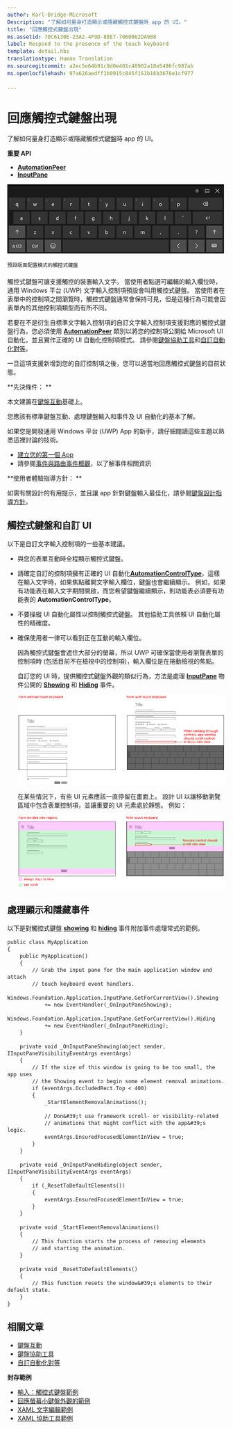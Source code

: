 ```yaml
---
author: Karl-Bridge-Microsoft
Description: "了解如何量身打造顯示或隱藏觸控式鍵盤時 app 的 UI。"
title: "回應觸控式鍵盤出現"
ms.assetid: 70C6130E-23A2-4F9D-88E7-7060062DA988
label: Respond to the presence of the touch keyboard
template: detail.hbs
translationtype: Human Translation
ms.sourcegitcommit: a2ec5e64b91c9d0e401c48902a18e5496fc987ab
ms.openlocfilehash: 97a626aedff1b0915c845f151b16b3678e1cf977

---
```


# 回應觸控式鍵盤出現

了解如何量身打造顯示或隱藏觸控式鍵盤時 app 的 UI。


**重要 API**

-   [**AutomationPeer**](https://msdn.microsoft.com/library/windows/apps/br209185)
-   [**InputPane**](https://msdn.microsoft.com/library/windows/apps/br242255)



![預設配置模式的觸控式鍵盤](images/touchkeyboard-standard.png)

<sup>預設版面配置模式的觸控式鍵盤</sup>

觸控式鍵盤可讓支援觸控的裝置輸入文字。 當使用者點選可編輯的輸入欄位時，通用 Windows 平台 (UWP) 文字輸入控制項預設會叫用觸控式鍵盤。 當使用者在表單中的控制項之間瀏覽時，觸控式鍵盤通常會保持可見，但是這種行為可能會因表單內的其他控制項類型而有所不同。

若要在不是衍生自標準文字輸入控制項的自訂文字輸入控制項支援對應的觸控式鍵盤行為，您必須使用 [**AutomationPeer**](https://msdn.microsoft.com/library/windows/apps/br209185) 類別以將您的控制項公開給 Microsoft UI 自動化，並且實作正確的 UI 自動化控制項模式。 請參閱[鍵盤協助工具](https://msdn.microsoft.com/library/windows/apps/mt244347)和[自訂自動化對等](https://msdn.microsoft.com/library/windows/apps/mt297667)。

一旦這項支援新增到您的自訂控制項之後，您可以適當地回應觸控式鍵盤的目前狀態。

**先決條件：  **

本文建置在[鍵盤互動](keyboard-interactions.md)基礎上。

您應該有標準鍵盤互動、處理鍵盤輸入和事件及 UI 自動化的基本了解。

如果您是開發通用 Windows 平台 (UWP) App 的新手，請仔細閱讀這些主題以熟悉這裡討論的技術。

-   [建立您的第一個 App](https://msdn.microsoft.com/library/windows/apps/bg124288)
-   請參閱[事件與路由事件概觀](https://msdn.microsoft.com/library/windows/apps/mt185584)，以了解事件相關資訊

**使用者體驗指導方針：  **

如需有關設計的有用提示，並且讓 app 針對鍵盤輸入最佳化，請參閱[鍵盤設計指導方針](https://msdn.microsoft.com/library/windows/apps/hh972345)。

## 觸控式鍵盤和自訂 UI


以下是自訂文字輸入控制項的一些基本建議。

-   與您的表單互動時全程顯示觸控式鍵盤。

-   請確定自訂的控制項擁有正確的 UI 自動化[**AutomationControlType**](https://msdn.microsoft.com/library/windows/apps/br209182)，這樣在輸入文字時，如果焦點離開文字輸入欄位，鍵盤也會繼續顯示。 例如，如果有功能表在輸入文字期間開啟，而您希望鍵盤繼續顯示，則功能表必須要有功能表的 **AutomationControlType**。

-   不要操縱 UI 自動化屬性以控制觸控式鍵盤。 其他協助工具依賴 UI 自動化屬性的精確度。

-   確保使用者一律可以看到正在互動的輸入欄位。

    因為觸控式鍵盤會遮住大部分的螢幕，所以 UWP 可確保當使用者瀏覽表單的控制項時 (包括目前不在檢視中的控制項)，輸入欄位是在捲動檢視的焦點。

    自訂您的 UI 時，提供觸控式鍵盤外觀的類似行為，方法是處理 [**InputPane**](https://msdn.microsoft.com/library/windows/apps/br242255) 物件公開的 [**Showing**](https://msdn.microsoft.com/library/windows/apps/br242262) 和 [**Hiding**](https://msdn.microsoft.com/library/windows/apps/br242260) 事件。

    ![顯示和未顯示觸控式鍵盤的表單](images/touch-keyboard-pan1.png)

    在某些情況下，有些 UI 元素應該一直停留在畫面上。 設計 UI 以讓移動瀏覽區域中包含表單控制項，並讓重要的 UI 元素處於靜態。 例如：

    ![表單中包含應永久留在檢視中的區域](images/touch-keyboard-pan2.png)

## 處理顯示和隱藏事件


以下是對觸控式鍵盤 [**showing**](https://msdn.microsoft.com/library/windows/apps/br242262) 和 [**hiding**](https://msdn.microsoft.com/library/windows/apps/br242260) 事件附加事件處理常式的範例。

```CSharp
public class MyApplication
{
    public MyApplication()
    {
        // Grab the input pane for the main application window and attach
        // touch keyboard event handlers.
        Windows.Foundation.Application.InputPane.GetForCurrentView().Showing  
            += new EventHandler(_OnInputPaneShowing);
        Windows.Foundation.Application.InputPane.GetForCurrentView().Hiding 
            += new EventHandler(_OnInputPaneHiding);
    }

    private void _OnInputPaneShowing(object sender, IInputPaneVisibilityEventArgs eventArgs)
    {
        // If the size of this window is going to be too small, the app uses 
        // the Showing event to begin some element removal animations.
        if (eventArgs.OccludedRect.Top < 400)
        {
            _StartElementRemovalAnimations();

            // Don&#39;t use framework scroll- or visibility-related 
            // animations that might conflict with the app&#39;s logic.
            eventArgs.EnsuredFocusedElementInView = true; 
        }
    }

    private void _OnInputPaneHiding(object sender, IInputPaneVisibilityEventArgs eventArgs)
    {
        if (_ResetToDefaultElements())
        {
            eventArgs.EnsuredFocusedElementInView = true; 
        }
    }

    private void _StartElementRemovalAnimations()
    {
        // This function starts the process of removing elements 
        // and starting the animation.
    }

    private void _ResetToDefaultElements()
    {
        // This function resets the window&#39;s elements to their default state.
    }
}
```

## 相關文章

* [鍵盤互動](keyboard-interactions.md)
* [鍵盤協助工具](https://msdn.microsoft.com/library/windows/apps/mt244347)
* [自訂自動化對等](https://msdn.microsoft.com/library/windows/apps/mt297667)


**封存範例**
* [輸入：觸控式鍵盤範例](http://go.microsoft.com/fwlink/p/?linkid=246019)
* [回應螢幕小鍵盤外觀的範例](http://go.microsoft.com/fwlink/p/?linkid=231633)
* [XAML 文字編輯範例](http://go.microsoft.com/fwlink/p/?LinkID=251417)
* [XAML 協助工具範例](http://go.microsoft.com/fwlink/p/?linkid=238570)
 

 







<!--HONumber=Aug16_HO3-->


